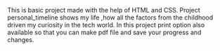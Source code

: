 This is basic project made with the help of HTML and CSS.
Project personal_timeline shows my life ,how all the factors from the childhood driven my curiosity in the tech world.
In this project print option also available so that you can make pdf file and save your progress and changes.
